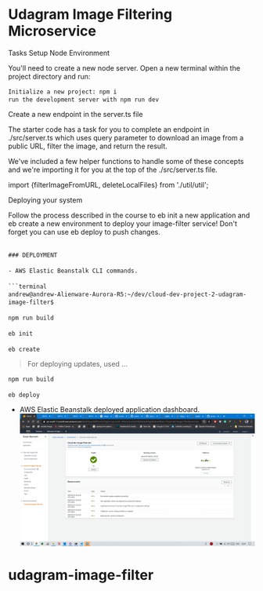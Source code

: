 # Udagram Image Filtering Microservice
Tasks
Setup Node Environment

You'll need to create a new node server. Open a new terminal within the project directory and run:

    Initialize a new project: npm i
    run the development server with npm run dev

Create a new endpoint in the server.ts file

The starter code has a task for you to complete an endpoint in ./src/server.ts which uses query parameter to download an image from a public URL, filter the image, and return the result.

We've included a few helper functions to handle some of these concepts and we're importing it for you at the top of the ./src/server.ts file.

import {filterImageFromURL, deleteLocalFiles} from './util/util';

Deploying your system

Follow the process described in the course to eb init a new application and eb create a new environment to deploy your image-filter service! Don't forget you can use eb deploy to push changes.
```

### DEPLOYMENT

- AWS Elastic Beanstalk CLI commands.

```terminal
andrew@andrew-Alienware-Aurora-R5:~/dev/cloud-dev-project-2-udagram-image-filter$

npm run build

eb init

eb create
```

> For deploying updates, used ...

```terminal
npm run build

eb deploy
```

- AWS Elastic Beanstalk deployed application dashboard.
  ![depcruise generated graph](./deployment_screenshot/eb_app_deployed_and_running_on_aws.png)
# udagram-image-filter
